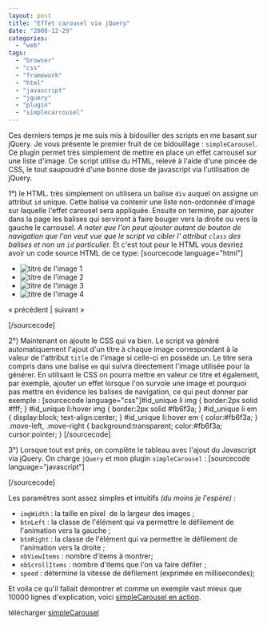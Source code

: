 ```yaml
---
layout: post
title: "Effet carousel via jQuery"
date: "2008-12-29"
categories: 
  - "web"
tags: 
  - "browser"
  - "css"
  - "framework"
  - "html"
  - "javascript"
  - "jquery"
  - "plugin"
  - "simplecarrousel"
---
```


Ces derniers temps je me suis mis à bidouiller des scripts en me basant sur jQuery. Je vous présente le premier fruit de ce bidouillage : `simpleCarousel`. Ce plugin permet très simplement de mettre en place un effet carrousel sur une liste d'image. Ce script utilise du HTML, relevé à l'aide d'une pincée de CSS, le tout saupoudré d'une bonne dose de javascript via l'utilisation de jQuery.

1°) le HTML. très simplement on utilisera un balise `div` auquel on assigne un attribut `id` unique. Cette balise va contenir une liste non-ordonnée d'image sur laquelle l'effet carousel sera appliquée. Ensuite on termine, par ajouter dans la page les balises qui serviront à faire bouger vers la droite ou vers la gauche le carrousel. _A noter que l'on peut ajouter autant de bouton de navigation que l'on veut vue que le script va cibler l' attribut `class` des balises et non un `id` particulier._ Et c'est tout pour le HTML vous devriez avoir un code source HTML de ce type: \[sourcecode language="html"\]

- ![](/path/to/my/images "titre de l'image 1")
- ![](/path/to/my/images "titre de l'image 2")
- ![](/path/to/my/images "titre de l'image 3")
- ![](/path/to/my/images "titre de l'image 4")

« précédent | suivant »

\[/sourcecode\]

2°) Maintenant on ajoute le CSS qui va bien. Le script va généré automatiquement l'ajout d'un titre à chaque image correspondant à la valeur de l'attribut `title` de l'image si celle-ci en possède un. Le titre sera compris dans une balise `em` qui suivra directement l'image utilisée pour la générer. En utilisant le CSS on pourra mettre en valeur ce titre et également, par exemple, ajouter un effet lorsque l'on survole une image et pourquoi pas mettre en évidence les balises de navigation, ce qui peut donner par exemple : \[sourcecode language="css"\]#id\_unique li img { border:2px solid #fff; } #id\_unique li:hover img { border:2px solid #fb6f3a; } #id\_unique li em { display:block; text-align:center; } #id\_unique li:hover em { color:#fb6f3a; } .move-left, .move-right { background:transparent; color:#fb6f3a; cursor:pointer; } \[/sourcecode\]

3°) Lorsque tout est près, on complète le tableau avec l'ajout du Javascript via jQuery. On charge `jQuery` et mon plugin `simpleCarousel` : \[sourcecode language="javascript"\]

<script type="text/javascript" src="/path/to/jquery.js?v=1.26"></script>

 

<script type="text/javascript" src="/path/to/simpleCarousel.js"></script>

<script type="text/javascript">jQuery(function($) { var params = {'imgWidth' : 160, 'btnLeft' : 'move-left', 'btnRight' : 'move-right', 'nbViewItems' : 2, 'nbScrollItems' : 2, 'speed' : 1500 }; $('#onepiece').simpleCarousel(params); }); </script>

 \[/sourcecode\]

Les paramètres sont assez simples et intuitifs _(du moins je l'espère)_ :

- `imgWidth` : la taille en pixel  de la largeur des images ;
- `btnLeft` : la classe de l'élément qui va permettre le défilement de l'animation vers la gauche ;
- `btnRight` : la classe de l'élément qui va permettre le défilement de l'animation vers la droite ;
- `nbViewItems` : nombre d'items à montrer;
- `nbScrollItems` : nombre d'items que l'on va faire défiler ;
- `speed` : détermine la vitesse de défilement (exprimée en millisecondes);

Et voila ce qu'il fallait démontrer et comme un exemple vaut mieux que 10000 lignes d'explication, voici [simpleCarousel en action](http://nyamsprod.com/test/carrousel/new.html "Exemple d'utilisation de simpleCarrousel").

télécharger [simpleCarousel](http://nyamsprod.com/test/carrousel/jquery.simpleCarousel.js "le plugin jQuery : simpleCarrousel.js")
